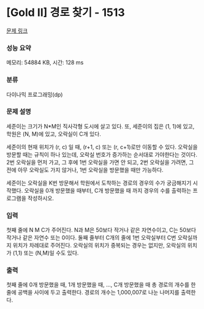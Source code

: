 # [Gold II] 경로 찾기 - 1513 

[문제 링크](https://www.acmicpc.net/problem/1513) 

### 성능 요약

메모리: 54884 KB, 시간: 128 ms

### 분류

다이나믹 프로그래밍(dp)

### 문제 설명

<p>세준이는 크기가 N*M인 직사각형 도시에 살고 있다. 또, 세준이의 집은 (1, 1)에 있고, 학원은 (N, M)에 있고, 오락실이 C개 있다.</p>

<p>세준이의 현재 위치가 (r, c) 일 때, (r+1, c) 또는 (r, c+1)로만 이동할 수 있다. 오락실을 방문할 때는 규칙이 하나 있는데, 오락실 번호가 증가하는 순서대로 가야한다는 것이다. 2번 오락실을 먼저 가고, 그 후에 1번 오락실을 가면 안 되고, 2번 오락실을 가려면, 그 전에 아무 오락실도 가지 않거나, 1번 오락실을 방문했을 때만 가능하다.</p>

<p>세준이는 오락실을 K번 방문해서 학원에서 도착하는 경로의 경우의 수가 궁금해지기 시작했다. 오락실을 0개 방문했을 때부터, C개 방문했을 때 까지 경우의 수를 출력하는 프로그램을 작성하시오.</p>

### 입력 

 <p>첫째 줄에 N M C가 주어진다. N과 M은 50보다 작거나 같은 자연수이고, C는 50보다 작거나 같은 자연수 또는 0이다. 둘째 줄부터 C개의 줄에 1번 오락실부터 C번 오락실까지 위치가 차례대로 주어진다. 오락실의 위치가 중복되는 경우는 없지만, 오락실의 위치가 (1,1) 또는 (N,M)일 수도 있다.</p>

### 출력 

 <p>첫째 줄에 0개 방문했을 때, 1개 방문했을 때, ..., C개 방문했을 때 총 경로의 개수를 한 줄에 공백을 사이에 두고 출력한다. 경로의 개수는 1,000,007로 나눈 나머지를 출력한다.</p>

